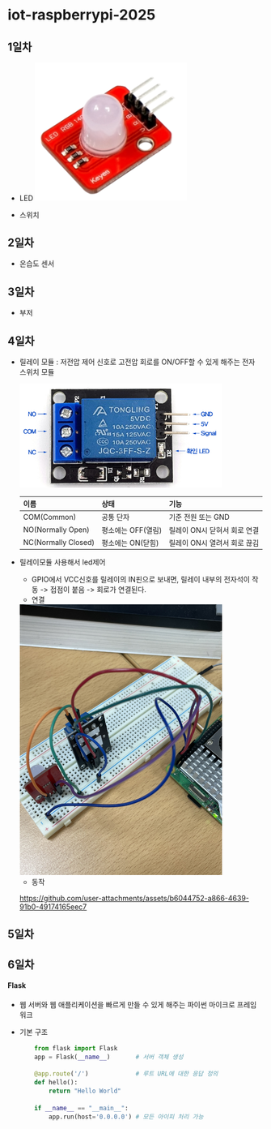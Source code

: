 # iot-raspberrypi-2025

## 1일차
- LED
    <img src="./image/ras0003.png" width="300">
    
- 스위치

## 2일차
- 온습도 센서

## 3일차
- 부저

## 4일차

- 릴레이 모듈 : 저전압 제어 신호로 고전압 회로를 ON/OFF할 수 있게 해주는 전자 스위치 모듈

    <img src="./image/ras0002.png" width="400">

    |이름|상태|기능| 
    |:--|:--|:--|
    |COM(Common)|공통 단자|기준 전원 또는 GND|
    |NO(Normally Open)|평소에는 OFF(열림)|릴레이 ON시 닫혀서 회로 연결|
    |NC(Normally Closed)|평소에는 ON(닫힘)|릴레이 ON시 열려서 회로 끊김|

- 릴레이모듈 사용해서 led제어
    - GPIO에서 VCC신호를 릴레이의 IN핀으로 보내면, 릴레이 내부의 전자석이 작동 -> 접점이 붙음 -> 회로가 연결된다.
    - 연결
    <img src="./image/ras0001.jpg" width="400">

    - 동작

    https://github.com/user-attachments/assets/b6044752-a866-4639-91b0-49174165eec7

## 5일차

## 6일차

#### Flask 
- 웹 서버와 웹 애플리케이션을 빠르게 만들 수 있게 해주는 파이썬 마이크로 프레임워크

- 기본 구조

    ``` python
        from flask import Flask
        app = Flask(__name__)       # 서버 객체 생성

        @app.route('/')             # 루트 URL에 대한 응답 정의
        def hello():
            return "Hello World"

        if __name__ == "__main__":
            app.run(host='0.0.0.0') # 모든 아이피 처리 가능
    ```